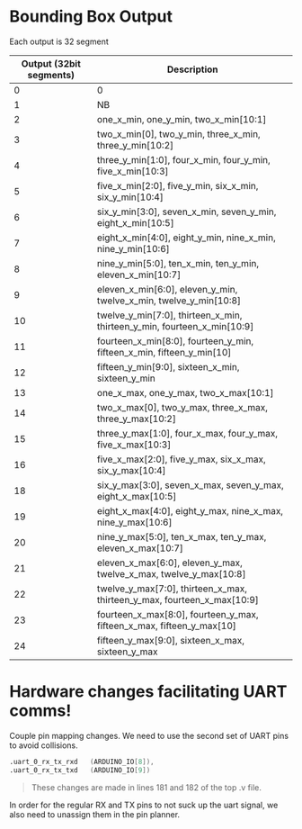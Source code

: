 
# Bounding Box Output
Each output is 32 segment

| Output (32bit segments)     | Description |
| ----------- | ----------- |
| 0           | 0          |
| 1           | NB          |
| 2           | one_x_min, one_y_min, two_x_min[10:1]          |
| 3           | two_x_min[0], two_y_min, three_x_min, three_y_min[10:2]          |
| 4           | three_y_min[1:0], four_x_min, four_y_min, five_x_min[10:3]          |
| 5           | five_x_min[2:0], five_y_min, six_x_min, six_y_min[10:4]          |
| 6           | six_y_min[3:0], seven_x_min, seven_y_min, eight_x_min[10:5]          |
| 7           | eight_x_min[4:0], eight_y_min, nine_x_min, nine_y_min[10:6]          |
| 8           | nine_y_min[5:0], ten_x_min, ten_y_min, eleven_x_min[10:7]          |
| 9           | eleven_x_min[6:0], eleven_y_min, twelve_x_min, twelve_y_min[10:8]          |
| 10          | twelve_y_min[7:0], thirteen_x_min, thirteen_y_min, fourteen_x_min[10:9]          |
| 11          | fourteen_x_min[8:0], fourteen_y_min, fifteen_x_min, fifteen_y_min[10]          |
| 12          | fifteen_y_min[9:0], sixteen_x_min, sixteen_y_min          |
| 13          | one_x_max, one_y_max, two_x_max[10:1]          |
| 14          | two_x_max[0], two_y_max, three_x_max, three_y_max[10:2]          |
| 15          | three_y_max[1:0], four_x_max, four_y_max, five_x_max[10:3]          |
| 16          | five_x_max[2:0], five_y_max, six_x_max, six_y_max[10:4]          |
| 18          | six_y_max[3:0], seven_x_max, seven_y_max, eight_x_max[10:5]          |
| 19          | eight_x_max[4:0], eight_y_max, nine_x_max, nine_y_max[10:6]          |
| 20          | nine_y_max[5:0], ten_x_max, ten_y_max, eleven_x_max[10:7]          |
| 21          | eleven_x_max[6:0], eleven_y_max, twelve_x_max, twelve_y_max[10:8]          |
| 22          | twelve_y_max[7:0], thirteen_x_max, thirteen_y_max, fourteen_x_max[10:9]          |
| 23          | fourteen_x_max[8:0], fourteen_y_max, fifteen_x_max, fifteen_y_max[10]          |
| 24          | fifteen_y_max[9:0], sixteen_x_max, sixteen_y_max |

# Hardware changes facilitating UART comms!
Couple pin mapping changes. We need to use the second set of UART pins to avoid collisions. 
```verilog
.uart_0_rx_tx_rxd	(ARDUINO_IO[8]), 
.uart_0_rx_tx_txd	(ARDUINO_IO[9]) 
```

> These changes are made in lines 181 and 182 of the top .v file.

In order for the regular RX and TX pins to not suck up the uart signal, we also need to unassign them in the pin planner. 
